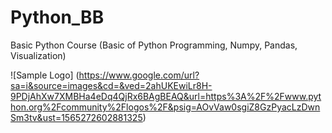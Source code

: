 # Python_BB
Basic Python Course (Basic of Python Programming, Numpy, Pandas, Visualization)

![Sample Logo] (https://www.google.com/url?sa=i&source=images&cd=&ved=2ahUKEwiLr8H-9PDjAhXw7XMBHa4eDq4QjRx6BAgBEAQ&url=https%3A%2F%2Fwww.python.org%2Fcommunity%2Flogos%2F&psig=AOvVaw0sgiZ8GzPyacLzDwnSm3tv&ust=1565272602881325)

